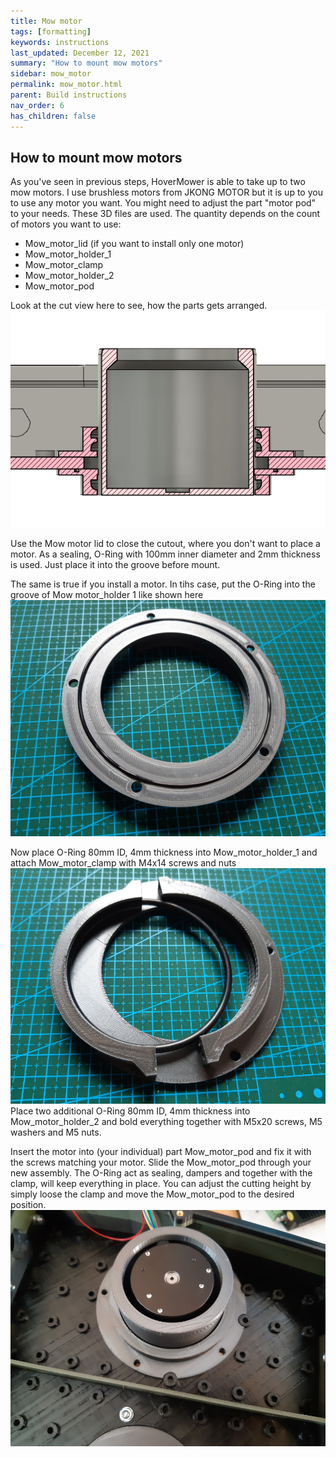 ```yaml
---
title: Mow motor
tags: [formatting]
keywords: instructions
last_updated: December 12, 2021
summary: "How to mount mow motors"
sidebar: mow_motor
permalink: mow_motor.html
parent: Build instructions
nav_order: 6
has_children: false
---
```

## How to mount mow motors
As you've seen in previous steps, HoverMower is able to take up to two mow motors. I use brushless motors from JKONG MOTOR but it is up to you to use any motor you want.
You might need to adjust the part "motor pod" to your needs. These 3D files are used. The quantity depends on the count of motors you want to use:

- Mow_motor_lid (if you want to install only one motor)
- Mow_motor_holder_1
- Mow_motor_clamp
- Mow_motor_holder_2
- Mow_motor_pod

Look at the cut view here to see, how the parts gets arranged. 
![](/render/mow_motor.png)

Use the Mow motor lid to close the cutout, where you don't want to place a motor. 
As a sealing, O-Ring with 100mm inner diameter and 2mm thickness is used. Just place it into the groove before mount.

The same is true if you install a motor. In tihs case, put the O-Ring into the groove of Mow motor_holder 1 like shown here
![](/images/mow_motor_holder_1.jpg)

Now place O-Ring 80mm ID, 4mm thickness into Mow_motor_holder_1 and attach Mow_motor_clamp with M4x14 screws and nuts
![](/images/mow_motor_clamp.jpg)
Place two additional O-Ring 80mm ID, 4mm thickness into Mow_motor_holder_2 and bold everything together with M5x20 screws, M5 washers and M5 nuts.

Insert the motor into (your individual) part Mow_motor_pod and fix it with the screws matching your motor. Slide the Mow_motor_pod through your new 
assembly. The O-Ring act as sealing, dampers and together with the clamp, will keep everything in place. You can adjust the cutting height by simply loose the clamp and 
move the Mow_motor_pod to the desired position.
![](/images/mow_motor_pod.jpg)



